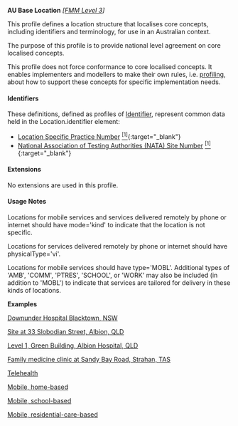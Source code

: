 **AU Base Location** *[[FMM Level 3](guidance.html)]*

This profile defines a location structure that localises core concepts, including identifiers and terminology, for use in an Australian context.

The purpose of this profile is to provide national level agreement on core localised concepts. 

This profile does not force conformance to core localised concepts. It enables implementers and modellers to make their own rules, i.e. [profiling](http://hl7.org/fhir/profiling.html), about how to support these concepts for specific implementation needs.


#### Identifiers
These definitions, defined as profiles of [Identifier](http://hl7.org/fhir/R4/datatypes.html#Identifier), represent common data held in the Location.identifier element:
* [Location Specific Practice Number](StructureDefinition-au-locationspecificpracticenumber.html) [<sup>[1]</sup>](http://ns.electronichealth.net.au/id/location-specific-practice-number/index.html){:target="_blank"}
* [National Association of Testing Authorities (NATA) Site Number](StructureDefinition-au-natasitenumber.html) [<sup>[1]</sup>](http://hl7.org.au/id/nata-site/index.html){:target="_blank"}


#### Extensions
No extensions are used in this profile.


#### Usage Notes
Locations for mobile services and services delivered remotely by phone or internet should have mode='kind' to indicate that the location is not specific.

Locations for services delivered remotely by phone or internet should have physicalType='vi'.

Locations for mobile services should have type='MOBL'. Additional types of 'AMB', 'COMM', 'PTRES', 'SCHOOL', or 'WORK' may also be included (in addition to 'MOBL') to indicate that services are tailored for delivery in these kinds of locations.

**Examples**

[Downunder Hospital Blacktown, NSW](Location-example0.html)

[Site at 33 Slobodian Street, Albion, QLD](Location-example1.html)

[Level 1, Green Building, Albion Hospital, QLD](Location-example2.html)

[Family medicine clinic at Sandy Bay Road, Strahan, TAS](Location-example3.html)

[Telehealth](Location-example4.html)

[Mobile, home-based](Location-example5.html)

[Mobile, school-based](Location-example6.html)

[Mobile, residential-care-based](Location-example7.html)
